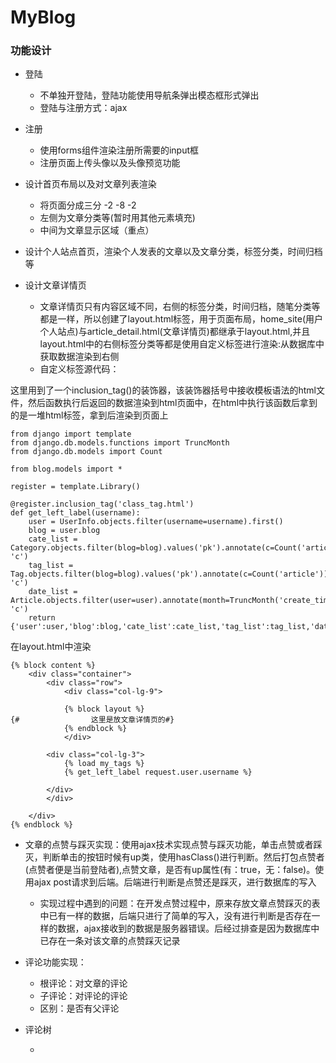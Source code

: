 # MyBlog
### 功能设计
- 登陆
    - 不单独开登陆，登陆功能使用导航条弹出模态框形式弹出
    - 登陆与注册方式：ajax
- 注册
    - 使用forms组件渲染注册所需要的input框
    - 注册页面上传头像以及头像预览功能

- 设计首页布局以及对文章列表渲染
    - 将页面分成三分 -2  -8  -2
    - 左侧为文章分类等(暂时用其他元素填充)
    - 中间为文章显示区域（重点）
    
- 设计个人站点首页，渲染个人发表的文章以及文章分类，标签分类，时间归档等


- 设计文章详情页
    - 文章详情页只有内容区域不同，右侧的标签分类，时间归档，随笔分类等都是一样，所以创建了layout.html标签，用于页面布局，home_site(用户个人站点)与article_detail.html(文章详情页)都继承于layout.html,并且layout.html中的右侧标签分类等都是使用自定义标签进行渲染:从数据库中获取数据渲染到右侧
    - 自定义标签源代码：
    
这里用到了一个inclusion_tag()的装饰器，该装饰器括号中接收模板语法的html文件，然后函数执行后返回的数据渲染到html页面中，在html中执行该函数后拿到的是一堆html标签，拿到后渲染到页面上
```
from django import template
from django.db.models.functions import TruncMonth
from django.db.models import Count

from blog.models import *

register = template.Library()

@register.inclusion_tag('class_tag.html')
def get_left_label(username):
    user = UserInfo.objects.filter(username=username).first()
    blog = user.blog
    cate_list = Category.objects.filter(blog=blog).values('pk').annotate(c=Count('article__title')).values('title', 'c')
    tag_list = Tag.objects.filter(blog=blog).values('pk').annotate(c=Count('article')).values('title', 'c')
    date_list = Article.objects.filter(user=user).annotate(month=TruncMonth('create_time')).values('month').annotate(c=Count('nid')).values('month', 'c')
    return {'user':user,'blog':blog,'cate_list':cate_list,'tag_list':tag_list,'date_list':date_list}
```
在layout.html中渲染


```
{% block content %}
    <div class="container">
        <div class="row">
            <div class="col-lg-9">

            {% block layout %}
{#                这里是放文章详情页的#}
            {% endblock %}
            </div>

        <div class="col-lg-3">
            {% load my_tags %}
            {% get_left_label request.user.username %}

        </div>
        </div>

    </div>
{% endblock %}

```

- 文章的点赞与踩灭实现：使用ajax技术实现点赞与踩灭功能，单击点赞或者踩灭，判断单击的按钮时候有up类，使用hasClass()进行判断。然后打包点赞者(点赞者便是当前登陆者),点赞文章，是否有up属性(有：true，无：false)。使用ajax post请求到后端。后端进行判断是点赞还是踩灭，进行数据库的写入

    - 实现过程中遇到的问题：在开发点赞过程中，原来存放文章点赞踩灭的表中已有一样的数据，后端只进行了简单的写入，没有进行判断是否存在一样的数据，ajax接收到的数据是服务器错误。后经过排查是因为数据库中已存在一条对该文章的点赞踩灭记录
       


- 评论功能实现：

    - 根评论：对文章的评论
    - 子评论：对评论的评论
    - 区别：是否有父评论
    
- 评论树
    
    - 